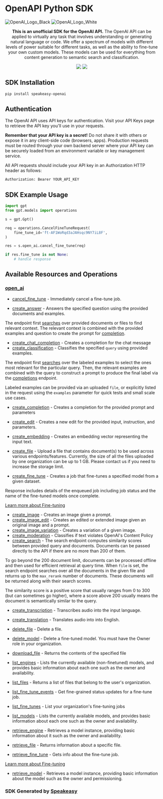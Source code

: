 # OpenAPI Python SDK

![OpenAI_Logo_Black](https://user-images.githubusercontent.com/6267663/220744241-48f469af-40b6-4d7f-ab48-8426b30189f0.svg#gh-light-mode-only)
![OpenAI_Logo_White](https://user-images.githubusercontent.com/6267663/220744513-66c99d0e-ed91-4577-982f-e7128d35ce95.svg#gh-dark-mode-only)

<div align="center">
   <p><strong>This is an unofficial SDK for the OpenAI API.</strong> The OpenAI API can be applied to virtually any task that involves understanding or generating natural language or code. We offer a spectrum of models with different levels of power suitable for different tasks, as well as the ability to fine-tune your own custom models. These models can be used for everything from content generation to semantic search and classification.</p>
   <a href="https://github.com/speakeasy-sdks/openai-python-sdk/actions"><img src="https://img.shields.io/github/actions/workflow/status/speakeasy-sdks/openai-python-sdk/speakeasy_sdk_generation.yml?style=for-the-badge" /></a>
   <a href="https://platform.openai.com/docs/introduction"><img src="https://img.shields.io/static/v1?label=Docs&message=API Ref&color=2ca47c&style=for-the-badge" /></a>
</div>

<!-- Start SDK Installation -->
## SDK Installation

```bash
pip install speakeasy-openai
```
<!-- End SDK Installation -->

## Authentication

The OpenAI API uses API keys for authentication. Visit your API Keys page to retrieve the API key you'll use in your requests.

**Remember that your API key is a secret!** Do not share it with others or expose it in any client-side code (browsers, apps). Production requests must be routed through your own backend server where your API key can be securely loaded from an environment variable or key management service.

All API requests should include your API key in an Authorization HTTP header as follows:

```bash
Authorization: Bearer YOUR_API_KEY
```

## SDK Example Usage
<!-- Start SDK Example Usage -->
```python
import gpt
from gpt.models import operations

s = gpt.Gpt()

req = operations.CancelFineTuneRequest(
    fine_tune_id='ft-AF1WoRqd3aJAHsqc9NY7iL8F',
)

res = s.open_ai.cancel_fine_tune(req)

if res.fine_tune is not None:
    # handle response
```
<!-- End SDK Example Usage -->

<!-- Start SDK Available Operations -->
## Available Resources and Operations


### [open_ai](docs/openai/README.md)

* [cancel_fine_tune](docs/openai/README.md#cancel_fine_tune) - Immediately cancel a fine-tune job.

* [create_answer](docs/openai/README.md#create_answer) - Answers the specified question using the provided documents and examples.

The endpoint first [searches](/docs/api-reference/searches) over provided documents or files to find relevant context. The relevant context is combined with the provided examples and question to create the prompt for [completion](/docs/api-reference/completions).

* [create_chat_completion](docs/openai/README.md#create_chat_completion) - Creates a completion for the chat message
* [create_classification](docs/openai/README.md#create_classification) - Classifies the specified `query` using provided examples.

The endpoint first [searches](/docs/api-reference/searches) over the labeled examples
to select the ones most relevant for the particular query. Then, the relevant examples
are combined with the query to construct a prompt to produce the final label via the
[completions](/docs/api-reference/completions) endpoint.

Labeled examples can be provided via an uploaded `file`, or explicitly listed in the
request using the `examples` parameter for quick tests and small scale use cases.

* [create_completion](docs/openai/README.md#create_completion) - Creates a completion for the provided prompt and parameters
* [create_edit](docs/openai/README.md#create_edit) - Creates a new edit for the provided input, instruction, and parameters.
* [create_embedding](docs/openai/README.md#create_embedding) - Creates an embedding vector representing the input text.
* [create_file](docs/openai/README.md#create_file) - Upload a file that contains document(s) to be used across various endpoints/features. Currently, the size of all the files uploaded by one organization can be up to 1 GB. Please contact us if you need to increase the storage limit.

* [create_fine_tune](docs/openai/README.md#create_fine_tune) - Creates a job that fine-tunes a specified model from a given dataset.

Response includes details of the enqueued job including job status and the name of the fine-tuned models once complete.

[Learn more about Fine-tuning](/docs/guides/fine-tuning)

* [create_image](docs/openai/README.md#create_image) - Creates an image given a prompt.
* [create_image_edit](docs/openai/README.md#create_image_edit) - Creates an edited or extended image given an original image and a prompt.
* [create_image_variation](docs/openai/README.md#create_image_variation) - Creates a variation of a given image.
* [create_moderation](docs/openai/README.md#create_moderation) - Classifies if text violates OpenAI's Content Policy
* [create_search](docs/openai/README.md#create_search) - The search endpoint computes similarity scores between provided query and documents. Documents can be passed directly to the API if there are no more than 200 of them.

To go beyond the 200 document limit, documents can be processed offline and then used for efficient retrieval at query time. When `file` is set, the search endpoint searches over all the documents in the given file and returns up to the `max_rerank` number of documents. These documents will be returned along with their search scores.

The similarity score is a positive score that usually ranges from 0 to 300 (but can sometimes go higher), where a score above 200 usually means the document is semantically similar to the query.

* [create_transcription](docs/openai/README.md#create_transcription) - Transcribes audio into the input language.
* [create_translation](docs/openai/README.md#create_translation) - Translates audio into into English.
* [delete_file](docs/openai/README.md#delete_file) - Delete a file.
* [delete_model](docs/openai/README.md#delete_model) - Delete a fine-tuned model. You must have the Owner role in your organization.
* [download_file](docs/openai/README.md#download_file) - Returns the contents of the specified file
* [list_engines](docs/openai/README.md#list_engines) - Lists the currently available (non-finetuned) models, and provides basic information about each one such as the owner and availability.
* [list_files](docs/openai/README.md#list_files) - Returns a list of files that belong to the user's organization.
* [list_fine_tune_events](docs/openai/README.md#list_fine_tune_events) - Get fine-grained status updates for a fine-tune job.

* [list_fine_tunes](docs/openai/README.md#list_fine_tunes) - List your organization's fine-tuning jobs

* [list_models](docs/openai/README.md#list_models) - Lists the currently available models, and provides basic information about each one such as the owner and availability.
* [retrieve_engine](docs/openai/README.md#retrieve_engine) - Retrieves a model instance, providing basic information about it such as the owner and availability.
* [retrieve_file](docs/openai/README.md#retrieve_file) - Returns information about a specific file.
* [retrieve_fine_tune](docs/openai/README.md#retrieve_fine_tune) - Gets info about the fine-tune job.

[Learn more about Fine-tuning](/docs/guides/fine-tuning)

* [retrieve_model](docs/openai/README.md#retrieve_model) - Retrieves a model instance, providing basic information about the model such as the owner and permissioning.
<!-- End SDK Available Operations -->

### SDK Generated by [Speakeasy](https://docs.speakeasyapi.dev/docs/using-speakeasy/client-sdks)
